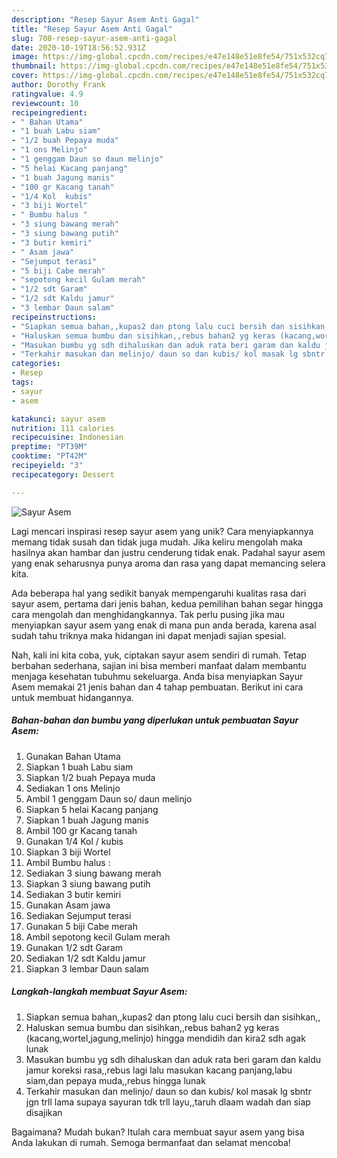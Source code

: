 ```yaml
---
description: "Resep Sayur Asem Anti Gagal"
title: "Resep Sayur Asem Anti Gagal"
slug: 708-resep-sayur-asem-anti-gagal
date: 2020-10-19T18:56:52.931Z
image: https://img-global.cpcdn.com/recipes/e47e148e51e8fe54/751x532cq70/sayur-asem-foto-resep-utama.jpg
thumbnail: https://img-global.cpcdn.com/recipes/e47e148e51e8fe54/751x532cq70/sayur-asem-foto-resep-utama.jpg
cover: https://img-global.cpcdn.com/recipes/e47e148e51e8fe54/751x532cq70/sayur-asem-foto-resep-utama.jpg
author: Dorothy Frank
ratingvalue: 4.9
reviewcount: 10
recipeingredient:
- " Bahan Utama"
- "1 buah Labu siam"
- "1/2 buah Pepaya muda"
- "1 ons Melinjo"
- "1 genggam Daun so daun melinjo"
- "5 helai Kacang panjang"
- "1 buah Jagung manis"
- "100 gr Kacang tanah"
- "1/4 Kol  kubis"
- "3 biji Wortel"
- " Bumbu halus "
- "3 siung bawang merah"
- "3 siung bawang putih"
- "3 butir kemiri"
- " Asam jawa"
- "Sejumput terasi"
- "5 biji Cabe merah"
- "sepotong kecil Gulam merah"
- "1/2 sdt Garam"
- "1/2 sdt Kaldu jamur"
- "3 lembar Daun salam"
recipeinstructions:
- "Siapkan semua bahan,,kupas2 dan ptong lalu cuci bersih dan sisihkan,,"
- "Haluskan semua bumbu dan sisihkan,,rebus bahan2 yg keras (kacang,wortel,jagung,melinjo) hingga mendidih dan kira2 sdh agak lunak"
- "Masukan bumbu yg sdh dihaluskan dan aduk rata beri garam dan kaldu jamur koreksi rasa,,rebus lagi lalu masukan kacang panjang,labu siam,dan pepaya muda,,rebus hingga lunak"
- "Terkahir masukan dan melinjo/ daun so dan kubis/ kol masak lg sbntr jgn trll lama supaya sayuran tdk trll layu,,taruh dlaam wadah dan siap disajikan"
categories:
- Resep
tags:
- sayur
- asem

katakunci: sayur asem 
nutrition: 111 calories
recipecuisine: Indonesian
preptime: "PT39M"
cooktime: "PT42M"
recipeyield: "3"
recipecategory: Dessert

---
```



![Sayur Asem](https://img-global.cpcdn.com/recipes/e47e148e51e8fe54/751x532cq70/sayur-asem-foto-resep-utama.jpg)

Lagi mencari inspirasi resep sayur asem yang unik? Cara menyiapkannya memang tidak susah dan tidak juga mudah. Jika keliru mengolah maka hasilnya akan hambar dan justru cenderung tidak enak. Padahal sayur asem yang enak seharusnya punya aroma dan rasa yang dapat memancing selera kita.



Ada beberapa hal yang sedikit banyak mempengaruhi kualitas rasa dari sayur asem, pertama dari jenis bahan, kedua pemilihan bahan segar hingga cara mengolah dan menghidangkannya. Tak perlu pusing jika mau menyiapkan sayur asem yang enak di mana pun anda berada, karena asal sudah tahu triknya maka hidangan ini dapat menjadi sajian spesial.


Nah, kali ini kita coba, yuk, ciptakan sayur asem sendiri di rumah. Tetap berbahan sederhana, sajian ini bisa memberi manfaat dalam membantu menjaga kesehatan tubuhmu sekeluarga. Anda bisa menyiapkan Sayur Asem memakai 21 jenis bahan dan 4 tahap pembuatan. Berikut ini cara untuk membuat hidangannya.

<!--inarticleads1-->

##### Bahan-bahan dan bumbu yang diperlukan untuk pembuatan Sayur Asem:

1. Gunakan  Bahan Utama
1. Siapkan 1 buah Labu siam
1. Siapkan 1/2 buah Pepaya muda
1. Sediakan 1 ons Melinjo
1. Ambil 1 genggam Daun so/ daun melinjo
1. Siapkan 5 helai Kacang panjang
1. Siapkan 1 buah Jagung manis
1. Ambil 100 gr Kacang tanah
1. Gunakan 1/4 Kol / kubis
1. Siapkan 3 biji Wortel
1. Ambil  Bumbu halus :
1. Sediakan 3 siung bawang merah
1. Siapkan 3 siung bawang putih
1. Sediakan 3 butir kemiri
1. Gunakan  Asam jawa
1. Sediakan Sejumput terasi
1. Gunakan 5 biji Cabe merah
1. Ambil sepotong kecil Gulam merah
1. Gunakan 1/2 sdt Garam
1. Sediakan 1/2 sdt Kaldu jamur
1. Siapkan 3 lembar Daun salam




<!--inarticleads2-->

##### Langkah-langkah membuat Sayur Asem:

1. Siapkan semua bahan,,kupas2 dan ptong lalu cuci bersih dan sisihkan,,
1. Haluskan semua bumbu dan sisihkan,,rebus bahan2 yg keras (kacang,wortel,jagung,melinjo) hingga mendidih dan kira2 sdh agak lunak
1. Masukan bumbu yg sdh dihaluskan dan aduk rata beri garam dan kaldu jamur koreksi rasa,,rebus lagi lalu masukan kacang panjang,labu siam,dan pepaya muda,,rebus hingga lunak
1. Terkahir masukan dan melinjo/ daun so dan kubis/ kol masak lg sbntr jgn trll lama supaya sayuran tdk trll layu,,taruh dlaam wadah dan siap disajikan




Bagaimana? Mudah bukan? Itulah cara membuat sayur asem yang bisa Anda lakukan di rumah. Semoga bermanfaat dan selamat mencoba!
